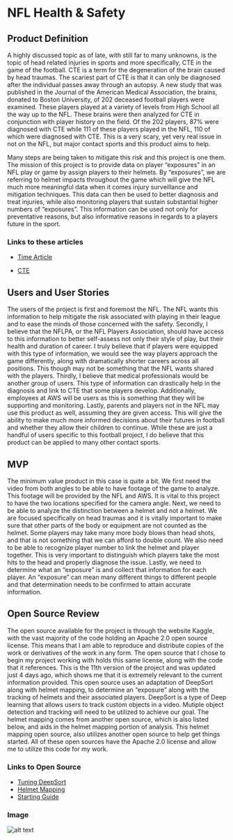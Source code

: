 # NFL Health & Safety


## Product Definition
A highly discussed topic as of late, with still far to many unknowns, is the topic of head related injuries in sports and more specifically, CTE in the game of the football. CTE is a term for the degeneration of the brain caused by head traumas. The scariest part of CTE is that it can only be diagnosed after the individual passes away through an autopsy. A new study that was published in the Journal of the American Medical Association, the brains, donated to Boston University, of 202 deceased football players were examined. These players played at a variety of levels from High School all the way up to the NFL. These brains were then analyzed for CTE in conjunction with player history on the field.  Of the 202 players, 87% were diagnosed with CTE while 111 of these players played in the NFL, 110 of which were diagnosed with CTE. This is a very scary, yet very real issue in not on the NFL, but major contact sports and this product aims to help.

Many steps are being taken to mitigate this risk and this project is one them. The mission of this project is to provide data on player “exposures” in an NFL play or game by assign players to their helmets. By “exposures”, we are referring to helmet impacts throughout the game which will give the NFL much more meaningful data when it comes injury surveillance and mitigation techniques. This data can then be used to better diagnosis and treat injuries, while also monitoring players that sustain substantial higher numbers of “exposures”. This information can be used not only for preventative reasons, but also informative reasons in regards to a players future in the sport.

### Links to these articles
- [Time Article](https://time.com/4871597/degenerative-brain-disease-cte-football/)

- [CTE](https://www.mayoclinic.org/diseases-conditions/chronic-traumatic-encephalopathy/symptoms-causes/syc-20370921)

## Users and User Stories
The users of the project is first and foremost the NFL. The NFL wants this information to help mitigate the risk associated with playing in their league and to ease the minds of those concerned with the safety. Secondly, I believe that the NFLPA, or the NFL Players Association, should have access to this information to better self-assess not only their style of play, but their health and duration of career. I truly believe that if players were equipped with this type of information, we would see the way players approach the game differently, along with dramatically shorter careers across all positions. This though may not be something that the NFL wants shared with the players. Thirdly, I believe that medical professionals would be another group of users. This type of information can drastically help in the diagnosis and link to CTE that some players develop. Additionally, employees at AWS will be users as this is something that they will be supporting and monitoring. Lastly, parents and players not in the NFL may use this product as well, assuming they are given access. This will give the ability to make much more informed decisions about their futures in football and whether they allow their children to continue. While these are just a handful of users specific to this football project, I do believe that this product can be applied to many other contact sports.

## MVP
The minimum value product in this case is quite a bit. We first need the video from both angles to be able to have footage of the game to analyze. This footage will be provided by the NFL and AWS. It is vital to this project to have the two locations specified for the camera angle. Next, we need to be able to analyze the distinction between a helmet and not a helmet. We are focused specifically on head traumas and it is vitally important to make sure that other parts of the body or equipment are not counted as the helmet. Some players may take many more body blows than head shots, and that is not something that we can afford to double count. We also need to be able to recognize player number to link the helmet and player together. This is very important to distinguish which players take the most hits to the head and properly diagnose the issue. Lastly, we need to determine what an “exposure” is and collect that information for each player. An “exposure” can mean many different things to different people and that determination needs to be confirmed to attain accurate information.


## Open Source Review
The open source available for the project is through the website Kaggle, with the vast majority of the code holding an Apache 2.0 open source license. This means that I am able to reproduce and distribute copies of the work or derivatives of the work in any form. The open source that I chose to begin my project working with holds this same license, along with the code that it references. This is the 11th version of the project and was updated just 4 days ago, which shows me that it is extremely relevant to the current information provided. This open source uses an adaptation of DeepSort along with helmet mapping, to determine an “exposure” along with the tracking of helmets and their associated players. DeepSort is a type of Deep learning that allows users to track custom objects in a video. Mutiple object detection and tracking will need to be utilized to achieve our goal. The helmet mapping comes from another open source, which is also listed below, and aids in the helmet mapping portion of analysis. This helmet mapping open source, also utilizes another open source to help get things started. All of these open sources have the Apache 2.0 license and allow me to utilize this code for my work.

### Links to Open Source
- [Tuning DeepSort](https://www.kaggle.com/firefliesqn/tuning-deepsort-helmet-mapping)
- [Helmet Mapping](https://www.kaggle.com/its7171/nfl-baseline-simple-helmet-mapping)
- [Starting Guide](https://www.kaggle.com/robikscube/nfl-helmet-assignment-getting-started-guide)



### Image

![alt text](https://www.markdownguide.org/assets/images/tux.png)


